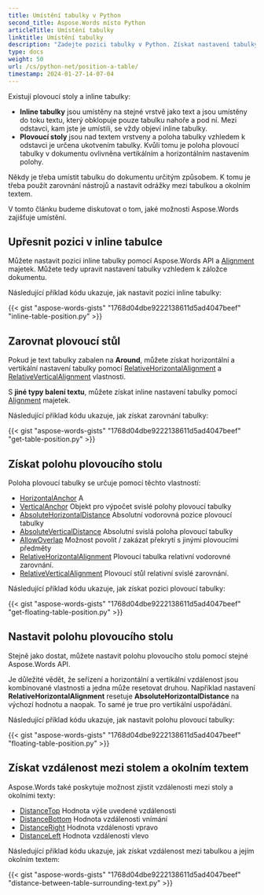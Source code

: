 ```yaml
---
title: Umístění tabulky v Python
second_title: Aspose.Words místo Python
articleTitle: Umístění tabulky
linktitle: Umístění tabulky
description: "Zadejte pozici tabulky v Python. Získat nastavení tabulky, dostat a nastavit plovoucí pozici stolu pomocí Python."
type: docs
weight: 50
url: /cs/python-net/position-a-table/
timestamp: 2024-01-27-14-07-04
---
```


Existují plovoucí stoly a inline tabulky:

* **Inline tabulky** jsou umístěny na stejné vrstvě jako text a jsou umístěny do toku textu, který obklopuje pouze tabulku nahoře a pod ní. Mezi odstavci, kam jste je umístili, se vždy objeví inline tabulky.
* **Plovoucí stoly** jsou nad textem vrstveny a poloha tabulky vzhledem k odstavci je určena ukotvením tabulky. Kvůli tomu je poloha plovoucí tabulky v dokumentu ovlivněna vertikálním a horizontálním nastavením polohy.

Někdy je třeba umístit tabulku do dokumentu určitým způsobem. K tomu je třeba použít zarovnání nástrojů a nastavit odrážky mezi tabulkou a okolním textem.

V tomto článku budeme diskutovat o tom, jaké možnosti Aspose.Words zajišťuje umístění.

## Upřesnit pozici v inline tabulce

Můžete nastavit pozici inline tabulky pomocí Aspose.Words API a [Alignment](https://reference.aspose.com/words/python-net/aspose.words.tables/table/alignment/) majetek. Můžete tedy upravit nastavení tabulky vzhledem k záložce dokumentu.

Následující příklad kódu ukazuje, jak nastavit pozici inline tabulky:

{{< gist "aspose-words-gists" "1768d04dbe9222138611d5ad4047beef" "inline-table-position.py" >}}

## Zarovnat plovoucí stůl

Pokud je text tabulky zabalen na **Around**, můžete získat horizontální a vertikální nastavení tabulky pomocí [RelativeHorizontalAlignment](https://reference.aspose.com/words/python-net/aspose.words.tables/table/relative_horizontal_alignment/) a [RelativeVerticalAlignment](https://reference.aspose.com/words/python-net/aspose.words.tables/table/relative_vertical_alignment/) vlastnosti.

S **jiné typy balení textu**, můžete získat inline nastavení tabulky pomocí [Alignment](https://reference.aspose.com/words/python-net/aspose.words.tables/table/alignment/) majetek.

Následující příklad kódu ukazuje, jak získat zarovnání tabulky:

{{< gist "aspose-words-gists" "1768d04dbe9222138611d5ad4047beef" "get-table-position.py" >}}

## Získat polohu plovoucího stolu

 Poloha plovoucí tabulky se určuje pomocí těchto vlastností:

* [HorizontalAnchor](https://reference.aspose.com/words/python-net/aspose.words.tables/table/horizontal_anchor/) A
* [VerticalAnchor](https://reference.aspose.com/words/python-net/aspose.words.tables/table/vertical_anchor/) Objekt pro výpočet svislé polohy plovoucí tabulky
* [AbsoluteHorizontalDistance](https://reference.aspose.com/words/python-net/aspose.words.tables/table/absolute_horizontal_distance/) Absolutní vodorovná pozice plovoucí tabulky
* [AbsoluteVerticalDistance](https://reference.aspose.com/words/python-net/aspose.words.tables/table/absolute_vertical_distance/) Absolutní svislá poloha plovoucí tabulky
* [AllowOverlap](https://reference.aspose.com/words/python-net/aspose.words.tables/table/allow_overlap/) Možnost povolit / zakázat překrytí s jinými plovoucími předměty
* [RelativeHorizontalAlignment](https://reference.aspose.com/words/python-net/aspose.words.tables/table/relative_horizontal_alignment/) Plovoucí tabulka relativní vodorovné zarovnání.
* [RelativeVerticalAlignment](https://reference.aspose.com/words/python-net/aspose.words.tables/table/relative_vertical_alignment/) Plovoucí stůl relativní svislé zarovnání.

Následující příklad kódu ukazuje, jak získat pozici plovoucí tabulky:

{{< gist "aspose-words-gists" "1768d04dbe9222138611d5ad4047beef" "get-floating-table-position.py" >}}

## Nastavit polohu plovoucího stolu

Stejně jako dostat, můžete nastavit polohu plovoucího stolu pomocí stejné Aspose.Words API.

Je důležité vědět, že seřízení a horizontální a vertikální vzdálenost jsou kombinované vlastnosti a jedna může resetovat druhou. Například nastavení **RelativeHorizontalAlignment** resetuje **AbsoluteHorizontalDistance** na výchozí hodnotu a naopak. To samé je true pro vertikální uspořádání.

Následující příklad kódu ukazuje, jak nastavit polohu plovoucí tabulky:

{{< gist "aspose-words-gists" "1768d04dbe9222138611d5ad4047beef" "floating-table-position.py" >}}

## Získat vzdálenost mezi stolem a okolním textem

Aspose.Words také poskytuje možnost zjistit vzdálenosti mezi stoly a okolními texty:

- [DistanceTop](https://reference.aspose.com/words/python-net/aspose.words.tables/table/distance_top/) Hodnota výše uvedené vzdálenosti
- [DistanceBottom](https://reference.aspose.com/words/python-net/aspose.words.tables/table/distance_bottom/) Hodnota vzdálenosti vnímání
- [DistanceRight](https://reference.aspose.com/words/python-net/aspose.words.tables/table/distance_right/) Hodnota vzdálenosti vpravo
- [DistanceLeft](https://reference.aspose.com/words/python-net/aspose.words.tables/table/distance_left/) Hodnota vzdálenosti vlevo

Následující příklad kódu ukazuje, jak získat vzdálenost mezi tabulkou a jejím okolním textem:

{{< gist "aspose-words-gists" "1768d04dbe9222138611d5ad4047beef" "distance-between-table-surrounding-text.py" >}}
